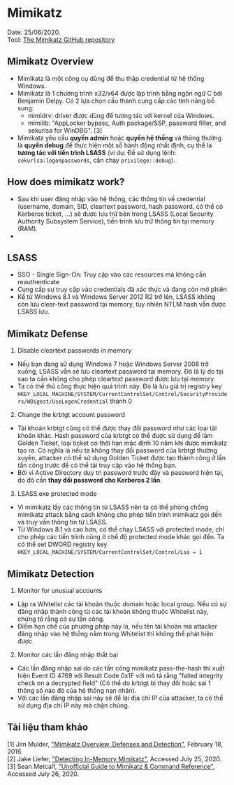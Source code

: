 <!--- The first time writes markdown kindly --->
# Mimikatz
Date: 25/06/2020.</br>
Tool: [The Mimikatz GitHub repository](https://github.com/gentilkiwi/mimikatz)

## Mimikatz Overview
* Mimikatz là một công cụ dùng để thu thập credential từ hệ thống Windows.
* Mimikatz là 1 chương trình x32/x64 được lập trình bằng ngôn ngữ C bởi Benjamin Delpy. Có 2 lựa chọn cấu thành cung cấp các tính năng bổ sung:
  * mimidrv: driver được dùng để tương tác với kernel của Windows.
  * mimilib: "AppLocker bypass, Auth package/SSP, password filter, and sekurlsa for WinDBG". [3]
* Mimikatz yêu cầu **quyền admin** hoặc **quyền hệ thống** và thông thường là **quyền debug** để thực hiện một số hành động nhất định, cụ thể là **tương tác với tiến trình LSASS** (ví dụ: Để sử dụng lệnh: `sekurlsa:logonpasswords`, cần chạy `privilege::debug`). 

## How does mimikatz work?
* Sau khi user đăng nhập vào hệ thống, các thông tin về credential (username, domain, SID, cleartext password, hash password, có thể có Kerberos ticket, ...) sẽ được lưu trữ bên trong LSASS (Local Security Authority Subsystem Service), tiến trình lưu trữ thông tin tại memory (RAM).
* 

## LSASS
* SSO - Single Sign-On: Truy cập vào các resources mà không cần reauthenticate
* Cung cấp sự truy cập vào credentials đã xác thực và đang còn mở phiên
* Kể từ Windows 8.1 và Windows Server 2012 R2 trở lên, LSASS không còn lưu clear-text password tại memory, tuy nhiên NTLM hash vẫn được LSASS lưu.

## Mimikatz Defense
1.  Disable cleartext passwords in memory
* Nếu bạn đang sử dụng Windows 7 hoặc Windows Server 2008 trở xuống, LSASS vẫn sẽ lưu cleartext password tại memory. Đó là lý do tại sao ta cần không cho phép cleartext password được lưu tại memory.
* Ta có thể thủ công thực hiện quá trình này. Đó là lưu giá trị registry key `HKEY_LOCAL_MACHINE/SYSTEM/CurrentControlSet/Control/SecurityProviders/WDigest/UseLogonCredential` thành 0

2. Change the krbtgt account password
* Tài khoản krbtgt cũng có thể được thay đổi password như các loại tài khoản khác. Hash password của krbtgt có thể được sử dụng để làm Golden Ticket, loại ticket có thời hạn mặc định 10 năm khi được mimikatz tạo ra. Có nghĩa là nếu ta không thay đổi password của krbtgt thường xuyên, attacker có thể sử dụng Golden Ticket được tạo thành công ở lần tấn công trước để có thể tái truy cập vào hệ thống bạn.
* Bởi vì Active Directory duy trì password trước đây và password hiện tại, do đó cần **thay đổi password cho Kerberos 2 lần**.

3. LSASS.exe protected mode
* Vì mimikatz lấy các thông tin từ LSASS nên ta có thể phòng chống mimikatz attack bằng cách không cho phép tiến trình mimikatz gọi đến và truy vấn thông tin từ LSASS.
* Từ Windows 8.1 và cao hơn, có thể chạy LSASS với protected mode, chỉ cho phép các tiến trình cũng ở chế độ protected mode khác gọi đến. Ta có thể set DWORD registry key `HKEY_LOCAL_MACHINE/SYSTEM/CurrentControlSet/Control/Lsa = 1`

## Mimikatz Detection
1.  Monitor for unusual accounts 
* Lập ra Whitelist các tài khoản thuộc domain hoặc local group. Nếu có sự đăng nhập thành công từ các tài khoản không thuộc Whitelist này, chứng tỏ rằng có sự tấn công.
* Điểm hạn chế của phương pháp này là, nếu tên tài khoản mà attacker đăng nhập vào hệ thống nằm trong Whitelist thì không thể phát hiện được.

2. Monitor các lần đăng nhập thất bại
* Các lần đăng nhập sai do các tấn công mimikatz pass-the-hash thì xuất hiện Event ID 4769 với Result Code 0x1F với mô tả rằng "failed integrity check on a decrypted field" (Có thể do krbtgt bị thay đổi hoặc sai 1 thông số nào đó của hệ thống nạn nhân).
* Với các lần đăng nhập sai này sẽ để lại địa chỉ IP của attacker, ta có thể sử dụng địa chỉ IP này mà chặn chúng.

## Tài liệu tham khảo
[1] Jim Mulder, ["Mimikatz Overview, Defenses and Detection"](https://www.sans.org/reading-room/whitepapers/detection/mimikatz-overview-defenses-detection-36780), February 18, 2016.</br>
[2] Jake Liefer, ["Detecting In-Memory Mimikatz"](https://securityriskadvisors.com/blog/detecting-in-memory-mimikatz/), Accessed July 25, 2020.</br>
[3] Sean Metcalf, ["Unofficial Guide to Mimikatz & Command Reference"](https://adsecurity.org/?page_id=1821), Accessed July 26, 2020.


